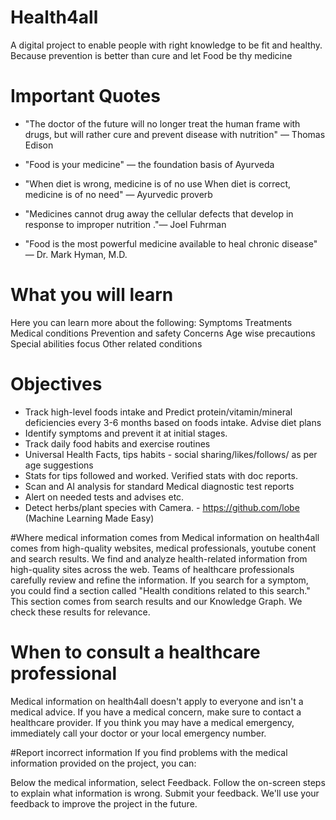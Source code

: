 # Health4all
A digital project to enable people with right knowledge to be fit and healthy. Because prevention is better than cure and let Food be thy medicine

# Important Quotes 
- "The doctor of the future will no longer treat the human frame with drugs, but will rather cure and prevent disease with nutrition" — Thomas Edison
- "Food is your medicine" — the foundation basis of Ayurveda

- "When diet is wrong, medicine is of no use 
When diet is correct, medicine is of no need"  — Ayurvedic proverb 

- "Medicines cannot drug away the cellular defects that develop in response to improper nutrition ."— Joel Fuhrman 
- "Food is the most powerful medicine available to heal chronic disease" — Dr. Mark Hyman, M.D.

# What you will learn
Here you can learn more about the following:
Symptoms
Treatments
Medical conditions
Prevention and safety
Concerns
Age wise precautions
Special abilities focus 
Other related conditions

# Objectives

+ Track high-level foods intake and Predict protein/vitamin/mineral deficiencies every 3-6 months based on foods intake. Advise diet plans
+ Identify symptoms and prevent it at initial stages.
+ Track daily food habits and exercise routines
+ Universal Health Facts, tips habits - social sharing/likes/follows/ as per age suggestions
+ Stats for tips followed and worked. Verified stats with doc reports.
+ Scan and AI analysis for standard Medical diagnostic test reports
+ Alert on needed tests and advises etc.
+ Detect herbs/plant species with Camera. - https://github.com/lobe (Machine Learning Made Easy)

#Where medical information comes from
Medical information on health4all comes from high-quality websites, medical professionals, youtube conent and search results.
We find and analyze health-related information from high-quality sites across the web.
Teams of healthcare professionals carefully review and refine the information. 
If you search for a symptom, you could find a section called "Health conditions related to this search." This section comes from search results and our Knowledge Graph. We check these results for relevance.



# When to consult a healthcare professional
Medical information on health4all doesn't apply to everyone and isn't a medical advice. If you have a medical concern, make sure to contact a healthcare provider. If you think you may have a medical emergency, immediately call your doctor or your local emergency number.

#Report incorrect information
If you find problems with the medical information provided on the project, you can:

Below the medical information, select Feedback.
Follow the on-screen steps to explain what information is wrong.
Submit your feedback.
We'll use your feedback to improve the project in the future.
